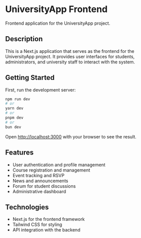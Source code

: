 # UniversityApp Frontend

Frontend application for the UniversityApp project.

## Description

This is a Next.js application that serves as the frontend for the UniversityApp project. It provides user interfaces for students, administrators, and university staff to interact with the system.

## Getting Started

First, run the development server:

```bash
npm run dev
# or
yarn dev
# or
pnpm dev
# or
bun dev
```

Open [http://localhost:3000](http://localhost:3000) with your browser to see the result.

## Features

- User authentication and profile management
- Course registration and management
- Event tracking and RSVP
- News and announcements
- Forum for student discussions
- Administrative dashboard

## Technologies

- Next.js for the frontend framework
- Tailwind CSS for styling
- API integration with the backend
